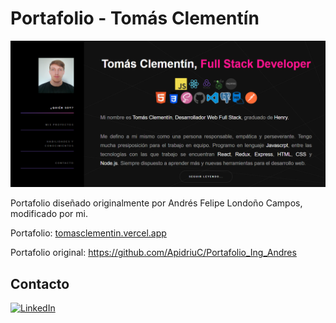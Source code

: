 # Portafolio - Tomás Clementín

![portada](./images/PREVIEW.png)

Portafolio diseñado originalmente por Andrés Felipe Londoño Campos, modificado por mi.

Portafolio: [tomasclementin.vercel.app](https://tomasclementin.vercel.app/)

Portafolio original: https://github.com/ApidriuC/Portafolio_Ing_Andres

## Contacto

[![LinkedIn](https://img.shields.io/badge/LinkedIn-%230077B5.svg?logo=linkedin&logoColor=white)](https://linkedin.com/in/tomasclementin)
